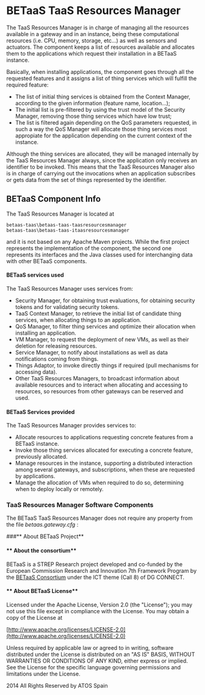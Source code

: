 **BETaaS TaaS Resources Manager**
===================

The TaaS Resources Manager is in charge of managing all the resources available in a gateway and in an instance, being these computational resources (i.e. CPU, memory, storage, etc...) as well as sensors and actuators. The component keeps a list of resources available and allocates them to the applications which request their installation in a BETaaS instance.

Basically, when installing applications, the component goes through all the requested features and it assigns a list of thing services which will fulfill the required feature:

- The list of initial thing services is obtained from the Context Manager, according to the given information (feature name, location...);
- The initial list is pre-filtered by using the trust model of the Security Manager, removing those thing services which have low trust;
- The list is filtered again depending on the QoS parameters requested, in such a way the QoS Manager will allocate those thing services most appropiate for the application depending on the current context of the instance.

Although the thing services are allocated, they will be managed internally by the TaaS Resources Manager always, since the application only receives an identifier to be invoked. This means that the TaaS Resources Manager also is in charge of carrying out the invocations when an application subscribes or gets data from the set of things represented by the identifier.

                                                                                                                                                                     
## BETaaS Component Info

The TaaS Resources Manager is located at 

	betaas-taas\betaas-taas-taasresourcesmanager
    betaas-taas\betaas-taas-itaasresourcesmanager
    
and it is not based on any Apache Maven projects. While the first project represents the implementation of the component, the second one represents its interfaces and the Java classes used for interchanging data with other BETaaS components.

    
#### BETaaS services used

The TaaS Resources Manager uses services from:

- Security Manager, for obtaining trust evaluations, for obtaining security tokens and for validating security tokens.
- TaaS Context Manager, to retrieve the initial list of candidate thing services, when allocating things to an application.
- QoS Manager, to filter thing services and optimize their allocation when installing an application.
- VM Manager, to request the deployment of new VMs, as well as their deletion for releasing resources.
- Service Manager, to notify about installations as well as data notifications coming from things.
- Things Adaptor, to invoke directly things if required (pull mechanisms for accessing data).
- Other TaaS Resources Managers, to broadcast information about available resources and to interact when allocating and accessing to resources, so resources from other gateways can be reserved and used.


#### BETaaS Services provided

The TaaS Resources Manager provides services to:

- Allocate resources to applications requesting concrete features from a BETaaS instance.
- Invoke those thing services allocated for executing a concrete feature, previously allocated.
- Manage resources in the instance, supporting a distributed interaction among several gateways, and subscriptions, when these are requested by applications.
- Manage the allocation of VMs when required to do so, determining when to deploy locally or remotely.

### TaaS Resources Manager Software Components

The BETaaS TaaS Resources Manager does not require any property from the file *betaas.gateway.cfg* :
  

###** About BETaaS Project**



#### ** About the consortium**

BETaaS is a STREP Research project developed and co-funded by the European Commission Research and Innovation 7th Framework Program by the [BETaaS Consortium](http://www.betaas.eu/consortium.html#.VEeGuhZvAgk) under the ICT theme (Call 8) of DG CONNECT.

#### ** About BETaaS License**

Licensed under the Apache License, Version 2.0 (the "License"); you may not use this file except in compliance with the License. You may obtain a copy of the License at

[http://www.apache.org/licenses/LICENSE-2.0](http://www.apache.org/licenses/LICENSE-2.0)

Unless required by applicable law or agreed to in writing, software  distributed under the License is distributed on an "AS IS" BASIS,  WITHOUT WARRANTIES OR CONDITIONS OF ANY KIND, either express or implied.  See the License for the specific language governing permissions and  limitations under the License.


2014 All Rights Reserved by ATOS Spain 